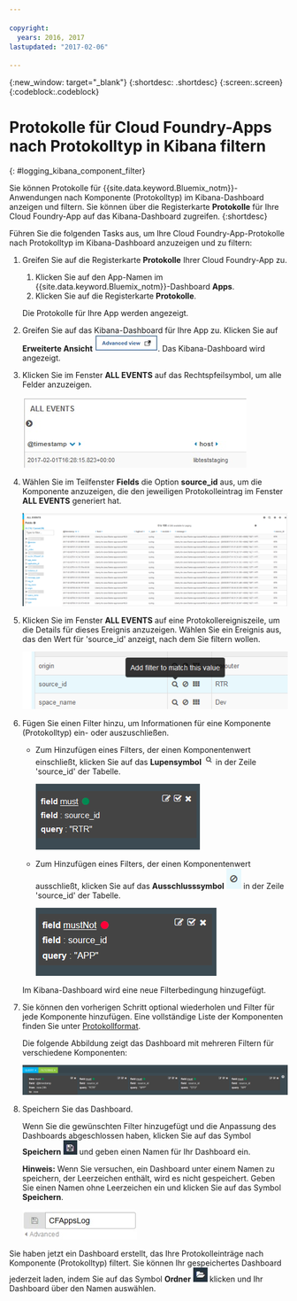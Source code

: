 ```yaml
---

copyright:
  years: 2016, 2017
lastupdated: "2017-02-06"

---
```


<!-- Common attributes used in the template are defined as follows: -->
{:new_window: target="_blank"}
{:shortdesc: .shortdesc}
{:screen:.screen}
{:codeblock:.codeblock}

# Protokolle für Cloud Foundry-Apps nach Protokolltyp in Kibana filtern
<!-- for example, Uploading your data -->
{: #logging_kibana_component_filter}
<!-- Provide an appropriate ID above -->

Sie können Protokolle für {{site.data.keyword.Bluemix_notm}}-Anwendungen nach Komponente (Protokolltyp) im Kibana-Dashboard anzeigen und filtern. Sie können über die Registerkarte **Protokolle** für Ihre Cloud Foundry-App auf das Kibana-Dashboard zugreifen.
{:shortdesc}

<!-- Include a sentence to briefly introduce the steps/subtopics. Example: -->
Führen Sie die folgenden Tasks aus, um Ihre Cloud Foundry-App-Protokolle nach Protokolltyp im Kibana-Dashboard anzuzeigen und zu filtern:

1. Greifen Sie auf die Registerkarte **Protokolle** Ihrer Cloud Foundry-App zu. 

    1. Klicken Sie auf den App-Namen im {{site.data.keyword.Bluemix_notm}}-Dashboard **Apps**.
    2. Klicken Sie auf die Registerkarte **Protokolle**. 
    
    Die Protokolle für Ihre App werden angezeigt.

2. Greifen Sie auf das Kibana-Dashboard für Ihre App zu. Klicken Sie auf **Erweiterte Ansicht** ![Link für erweiterte Ansicht](images/logging_advanced_view.jpg). Das Kibana-Dashboard wird angezeigt.

3. Klicken Sie im Fenster **ALL EVENTS** auf das Rechtspfeilsymbol, um alle Felder anzuzeigen. 

    ![Fenster 'All Events' mit dem Rechtspfeilsymbol](images/logging_all_events_no_fields.jpg)

4. Wählen Sie im Teilfenster **Fields** die Option **source_id** aus, um die Komponente anzuzeigen, die den jeweiligen Protokolleintrag im Fenster **ALL EVENTS** generiert hat.

    ![Fenster 'All Events' mit ausgewähltem Feld 'source_id'](images/logging_component.png)

5. Klicken Sie im Fenster **ALL EVENTS** auf eine Protokollereigniszeile, um die Details für dieses Ereignis anzuzeigen. Wählen Sie ein Ereignis aus, das den Wert für 'source_id' anzeigt, nach dem Sie filtern wollen.

    ![Fenster 'All Events' mit Details für ein ausgewähltes Protokollereignis](images/logging_component_add_filter.png)

6. Fügen Sie einen Filter hinzu, um Informationen für eine Komponente (Protokolltyp) ein- oder auszuschließen. 

    * Zum Hinzufügen eines Filters, der einen Komponentenwert einschließt, klicken Sie auf das **Lupensymbol** ![Lupensymbol](images/logging_magnifying_glass.jpg) in der Zeile 'source_id' der Tabelle. 

        ![Filterbedingung für das Feld 'source_id'](images/logging_component_filter.png) 

    * Zum Hinzufügen eines Filters, der einen Komponentenwert ausschließt, klicken Sie auf das **Ausschlusssymbol** ![Ausschlusssymbol](images/logging_exclusion_icon.png) in der Zeile 'source_id' der Tabelle. 
    
         ![Filterbedingung für den Ausschluss des Felds 'source_id'](images/logging_component_add_exclusion_filter.png) 
     
     Im Kibana-Dashboard wird eine neue Filterbedingung hinzugefügt.

7. Sie können den vorherigen Schritt optional wiederholen und Filter für jede Komponente hinzufügen. Eine vollständige Liste der Komponenten finden Sie unter [Protokollformat](../logging_view_kibana3.html#kibana_log_format_cf).

    Die folgende Abbildung zeigt das Dashboard mit mehreren Filtern für verschiedene Komponenten:
    
    ![Mehrere Filterbedingungen für das Feld 'source_id'](images/logging_component_multiple_filters.png)

8. Speichern Sie das Dashboard. 

    Wenn Sie die gewünschten Filter hinzugefügt und die Anpassung des Dashboards abgeschlossen haben, klicken Sie auf das Symbol **Speichern** ![Symbol für Speichern](images/logging_save.jpg) und geben einen Namen für Ihr Dashboard ein. 
      
    **Hinweis:** Wenn Sie versuchen, ein Dashboard unter einem Namen zu speichern, der Leerzeichen enthält, wird es nicht gespeichert. Geben Sie einen Namen ohne Leerzeichen ein und klicken Sie auf das Symbol **Speichern**.
    
    ![Name zum Speichern des Dashboards](images/logging_save_dashboard.jpg)

Sie haben jetzt ein Dashboard erstellt, das Ihre Protokolleinträge nach Komponente (Protokolltyp) filtert. Sie können Ihr gespeichertes Dashboard jederzeit laden, indem Sie auf das Symbol **Ordner** ![Ordnersymbol](images/logging_folder.jpg) klicken und Ihr Dashboard über den Namen auswählen.


